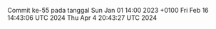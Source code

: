 Commit ke-55 pada tanggal Sun Jan 01 14:00 2023 +0100
Fri Feb 16 14:43:06 UTC 2024
Thu Apr  4 20:43:27 UTC 2024
